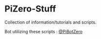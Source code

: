 # PiZero-Stuff
Collection of information/tutorials and scripts.

Bot utilizing these scripts :
[@PiBotZero](https://twitter.com/pibotzero)
